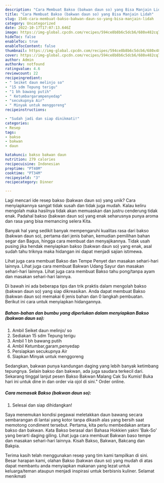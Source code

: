```yaml
---
description: "Cara Membuat Bakso (bakwan daun so) yang Bisa Manjain Lidah"
title: "Cara Membuat Bakso (bakwan daun so) yang Bisa Manjain Lidah"
slug: 1546-cara-membuat-bakso-bakwan-daun-so-yang-bisa-manjain-lidah
category: Uncategorized
date: 2022-10-17T17:07:13.646Z
image: https://img-global.cpcdn.com/recipes/594ce8b8b6c5dcb6/680x482cq70/bakso-bakwan-daun-so-foto-resep-utama.jpg
hideToc: false
enableToc: true
enableTocContent: false
thumbnail: https://img-global.cpcdn.com/recipes/594ce8b8b6c5dcb6/680x482cq70/bakso-bakwan-daun-so-foto-resep-utama.jpg
cover: https://img-global.cpcdn.com/recipes/594ce8b8b6c5dcb6/680x482cq70/bakso-bakwan-daun-so-foto-resep-utama.jpg
author: Admin
authorAv: notfound
ratingvalue: 4.6
reviewcount: 22
recipeingredient:
- " Seiket daun melinjo so"
- "15 sdm Tepung terigu"
- "1 bh bawang putih"
- " Ketumbargarampenyedap"
- "secukupnya Air"
- " Minyak untuk menggoreng"
recipeinstructions:

- "Sudah jadi dan siap dinikmati!"
categories:
- Resep
tags:
- bakso
- bakwan
- daun

katakunci: bakso bakwan daun 
nutrition: 279 calories
recipecuisine: Indonesian
preptime: "PT40M"
cooktime: "PT34M"
recipeyield: "3"
recipecategory: Dinner

---
```





Lagi mencari ide resep bakso (bakwan daun so) yang unik? Cara menyiapkannya sangat tidak susah dan tidak juga mudah. Kalau keliru mengolah maka hasilnya tidak akan memuaskan dan justru cenderung tidak enak. Padahal bakso (bakwan daun so) yang enak seharusnya punya aroma dan rasa yang bisa memancing selera Kita.





Banyak hal yang sedikit banyak mempengaruhi kualitas rasa dari bakso (bakwan daun so), pertama dari jenis bahan, kemudian pemilihan bahan segar dan Bagus, hingga cara membuat dan menyajikannya. Tidak usah pusing jika hendak menyiapkan bakso (bakwan daun so) yang enak,      asal sudah tahu triknya maka hidangan ini dapat menjadi sajian istimewa.














Lihat juga cara membuat Bakso dan Tempe Penyet dan masakan sehari-hari lainnya. Lihat juga cara membuat Bakwan Udang Sayur dan masakan sehari-hari lainnya. Lihat juga cara membuat Bakso tahu pong/tanpa ayam dan masakan sehari-hari lainnya.






Di bawah ini ada beberapa tips dan trik praktis dalam mengolah bakso (bakwan daun so) yang siap dikreasikan. Anda dapat membuat Bakso (bakwan daun so) memakai 6 jenis bahan dan 0 langkah pembuatan. Berikut ini cara untuk menyiapkan hidangannya.

<!--inarticleads1-->

##### Bahan-bahan dan bumbu yang diperlukan dalam menyiapkan Bakso (bakwan daun so):

1. Ambil  Seiket daun melinjo/ so
1. Sediakan 15 sdm Tepung terigu
1. Ambil 1 bh bawang putih
1. Ambil  Ketumbar,garam,penyedap
1. Persiapkan secukupnya Air
1. Siapkan  Minyak untuk menggoreng


Sedangkan, bakwan punya kandungan daging yang lebih banyak ketimbang tepungnya. Selain bakso dan bakwan, ada juga saudara terkecil dari. Sekarang tinggal lanjut pesen Bakso Bakwan Malang Cak Su Kumis! Buka hari ini untuk dine in dan order via ojol di sini.&#34; Order online. 

<!--inarticleads2-->

##### Cara memasak Bakso (bakwan daun so):


1. Selesai dan siap dihidangkan!

Saya menemukan kondisi pegawai meletakkan daun bawang secara sembarangan di lantai yang kotor tanpa dikasih alas yang bersih saat memotong condiment tersebut. Pertama, kita perlu membedakan antara bakso dan bakwan. Kata Bakso berasal dari Bahasa Hokkien yakni &#39;Bak-So&#39; yang berarti daging giling. Lihat juga cara membuat Bakwan baso tempe dan masakan sehari-hari lainnya. Kisah Bakso, Bakwan, Bakcang dan Bakpia. 

Terima kasih telah menggunakan resep yang tim kami tampilkan di sini. Besar harapan kami, olahan Bakso (bakwan daun so) yang mudah di atas dapat membantu anda menyiapkan makanan yang lezat untuk keluarga/teman ataupun menjadi inspirasi untuk berbisnis kuliner. Selamat menikmati
